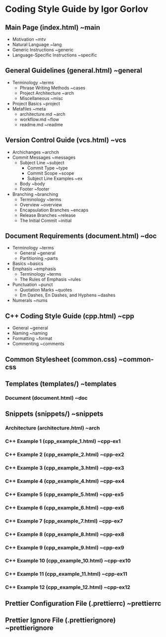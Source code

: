 # Coding Style Guide by Igor Gorlov

## Main Page (index.html) ~main

-   Motivation ~mtv
-   Natural Language ~lang
-   Generic Instructions ~generic
-   Language-Specific Instructions ~specific

## General Guidelines (general.html) ~general

-   Terminology ~terms
    -   Phrase Writing Methods ~cases
    -   Project Architecture ~arch
    -   Miscellaneous ~misc
-   Project Basics ~project
-   Metafiles ~meta
    -   architecture.md ~arch
    -   workflow.md ~flow
    -   readme.md ~readme

## Version Control Guide (vcs.html) ~vcs

-   Archichanges ~archch
-   Commit Messages ~messages
    -   Subject Line ~subject
        -   Commit Type ~type
        -   Commit Scope ~scope
        -   Subject Line Examples ~ex
    -   Body ~body
    -   Footer ~footer
-   Branching ~branching
    -   Terminology ~terms
    -   Overview ~overview
    -   Encapsulation Branches ~encaps
    -   Release Branches ~release
    -   The Initial Commit ~initial

## Document Requirements (document.html) ~doc

-   Terminology ~terms
    -   General ~general
    -   Partitioning ~parts
-   Basics ~basics
-   Emphasis ~emphasis
    -   Terminology ~terms
    -   The Rules of Emphasis ~rules
-   Punctuation ~punct
    -   Quotation Marks ~quotes
    -   Em Dashes, En Dashes, and Hyphens ~dashes
-   Numerals ~nums

## C++ Coding Style Guide (cpp.html) ~cpp

-   General ~general
-   Naming ~naming
-   Formatting ~format
-   Commenting ~comments

## Common Stylesheet (common.css) ~common-css

## Templates (templates/) ~templates

### Document (document.html) ~doc

## Snippets (snippets/) ~snippets

### Architecture (architecture.html) ~arch

### C++ Example 1 (cpp_example_1.html) ~cpp-ex1

### C++ Example 2 (cpp_example_2.html) ~cpp-ex2

### C++ Example 3 (cpp_example_3.html) ~cpp-ex3

### C++ Example 4 (cpp_example_4.html) ~cpp-ex4

### C++ Example 5 (cpp_example_5.html) ~cpp-ex5

### C++ Example 6 (cpp_example_6.html) ~cpp-ex6

### C++ Example 7 (cpp_example_7.html) ~cpp-ex7

### C++ Example 8 (cpp_example_8.html) ~cpp-ex8

### C++ Example 9 (cpp_example_9.html) ~cpp-ex9

### C++ Example 10 (cpp_example_10.html) ~cpp-ex10

### C++ Example 11 (cpp_example_11.html) ~cpp-ex11

### C++ Example 12 (cpp_example_12.html) ~cpp-ex12

## Prettier Configuration File (.prettierrc) ~prettierrc

## Prettier Ignore File (.prettierignore) ~prettierignore
